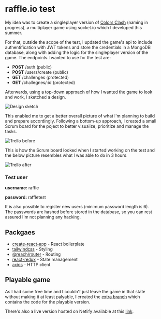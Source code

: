 # raffle.io test

My idea was to create a singleplayer version of [Colors Clash](https://colors-clash.netlify.app/) (naming in progress), a multiplayer game using socket.io which I developed this summer.

For that, outside the scope of the test, I updated the game's api to include authentification with JWT tokens and store the credentials in a MongoDB database, along with adding the logic for the singleplayer version of the game. The endpoints I wanted to use for the test are:
- **POST** /auth (public)
- **POST** /users/create (public)
- **GET** /challenges (protected)
- **GET** /challegnes/:id (protected)

Afterwards, using a top-down approach of how I wanted the game to look and work, I sketched a design.

![Design sketch](../media/design_sketch.jpeg?raw=true)

This enabled me to get a better overall picture of what I'm planning to build and prepare accordingly. Following a bottom-up approach, I created a small Scrum board for the poject to better visualize, prioritize and manage the tasks.

![Trello before](../media/trello_before.png?raw=true)

This is how the Scrum board looked when I started working on the test and the below picture resembles what I was able to do in 3 hours.

![Trello after](../media/trello_after.png?raw=true)

### Test user
**username:** raffle

**password:** raffletest

It is also possible to register new users (minimum password length is 6). The passwords are hashed before stored in the database, so you can rest assured I'm not planning any hacking.

## Packgaes
- [create-react-app](https://github.com/facebook/create-react-app) - React boilerplate
- [tailwindcss](https://tailwindcss.com/) - Styling
- [@reach/router](https://reach.tech/router/) - Routing
- [react-redux](https://react-redux.js.org/) - State management
- [axios](https://github.com/axios/axios) - HTTP client

## Playable game
As I had some free time and I couldn't just leave the game in that state without making it at least palyable, I created the [extra branch](../../tree/extra) which contains the code for the playable version.

There's also a live version hosted on Netlify available at this [link](https://colors-sp.netlify.app/).